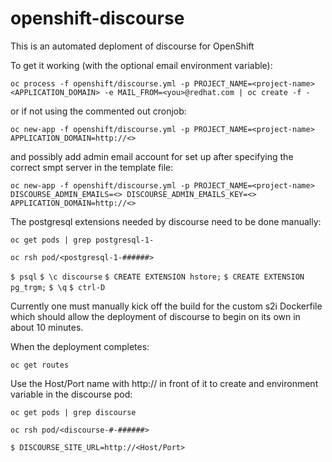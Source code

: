 # openshift-discourse
This is an automated deploment of discourse for OpenShift

To get it working (with the optional email environment variable):

`oc process -f openshift/discourse.yml -p PROJECT_NAME=<project-name> <APPLICATION_DOMAIN> -e MAIL_FROM=<you>@redhat.com | oc create -f -`

or if not using the commented out cronjob:

`oc new-app -f openshift/discourse.yml -p PROJECT_NAME=<project-name> APPLICATION_DOMAIN=http://<>`

and possibly add admin email account for set up after specifying the correct smpt server in the template file:

`oc new-app -f openshift/discourse.yml -p PROJECT_NAME=<project-name> DISCOURSE_ADMIN_EMAILS=<> DISCOURSE_ADMIN_EMAILS_KEY=<> APPLICATION_DOMAIN=http://<>`

The postgresql extensions needed by discourse need to be done manually:

`oc get pods | grep postgresql-1-`

`oc rsh pod/<postgresql-1-######>`

`$ psql`
`$ \c discourse`
`$ CREATE EXTENSION hstore;`
`$ CREATE EXTENSION pg_trgm;`
`$ \q`
`$ ctrl-D`


Currently one must manually kick off the build for the custom s2i Dockerfile which should allow the deployment of discourse to begin on its own in about 10 minutes. 

When the deployment completes:

`oc get routes`

Use the Host/Port name with http:// in front of it to create and environment variable in the discourse pod:

`oc get pods | grep discourse`

`oc rsh pod/<discourse-#-######>`

`$ DISCOURSE_SITE_URL=http://<Host/Port>`




